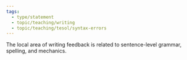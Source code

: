 ```yaml
---
tags:
  - type/statement
  - topic/teaching/writing
  - topic/teaching/tesol/syntax-errors
---
```

The local area of writing feedback is related to sentence-level grammar, spelling, and mechanics.